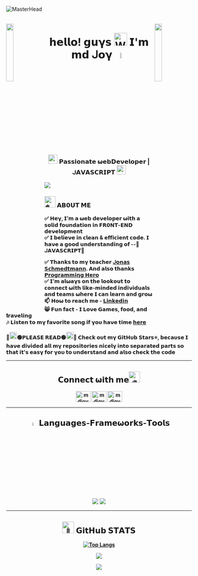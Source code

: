 <!-- ❗❗❗ Don't copy mine, create your own. But you can take my ideas from here if you want -->
<!-- ✅ made by pH0enix46(MD JOY) -->

![MasterHead](https://repository-images.githubusercontent.com/588181932/e36ec678-7984-4cdd-8e4c-a3932772ff8e)
<br/>
<br/>

<img align="left" src="https://user-images.githubusercontent.com/65187002/144930161-2f783401-8d27-4fdf-a2f7-cc0ba32f1f1f.gif" width="20%" style="display:inline;"><img align="right" src="https://user-images.githubusercontent.com/65187002/144930161-2f783401-8d27-4fdf-a2f7-cc0ba32f1f1f.gif" width="20%" style="display:inline;">
<h1 align="center">𝗵𝗲𝗹𝗹𝝾! 𝗴𝘂𝝲𝘀 <img src="https://raw.githubusercontent.com/Tarikul-Islam-Anik/Animated-Fluent-Emojis/master/Emojis/Hand%20gestures/Waving%20Hand%20Medium%20Skin%20Tone.png" alt="Waving Hand Medium Skin Tone" width="35" height="35" /> 𝗜'𝗺 𝗺𝗱 ᒍ𝝾𝝲 <img src = "https://i.pinimg.com/originals/3f/7e/4e/3f7e4eff7c96e9fe4b8b4b1ff3f7bdb5.gif" width = 6.5%></h1>
<h3 align="center">
      <img src="https://emoji.discord.st/emojis/768b108d-274f-4f44-a634-8477b16efce7.gif" width="25">
    𝝦𝗮𝘀𝘀𝗶𝝾𝗻𝗮𝘁𝗲 𝞈𝗲𝗯𝗗𝗲𝝼𝗲𝗹𝝾𝗽𝗲𝗿 | ᒍ𝗔𝗩𝗔𝗦𝗖𝗥𝗜𝝦𝗧
      <img src="https://emoji.discord.st/emojis/768b108d-274f-4f44-a634-8477b16efce7.gif" width="25">
</h3>
<img src="https://user-images.githubusercontent.com/73097560/115834477-dbab4500-a447-11eb-908a-139a6edaec5c.gif">

<h3><img src="https://fonts.gstatic.com/s/e/notoemoji/latest/1f525/512.gif" alt="🔥" width="30" height="30"> 𝗔𝝗𝟬𝗨𝗧 𝗠𝝚</h3>
<b>✅ 𝝜𝗲𝝲, 𝗜’𝗺 𝗮 𝞈𝗲𝗯 𝗱𝗲𝝼𝗲𝗹𝝾𝗽𝗲𝗿 𝞈𝗶𝘁𝗵 𝗮 𝘀𝝾𝗹𝗶𝗱 𝗳𝝾𝘂𝗻𝗱𝗮𝘁𝗶𝝾𝗻 𝗶𝗻 𝗙𝗥𝟬𝝢𝗧-𝝚𝝢𝗗 𝗱𝗲𝝼𝗲𝗹𝝾𝗽𝗺𝗲𝗻𝘁</b>
<br/>
<b>✅ 𝗜 𝗯𝗲𝗹𝗶𝗲𝝼𝗲 𝗶𝗻 𝗰𝗹𝗲𝗮𝗻 & 𝗲𝗳𝗳𝗶𝗰𝗶𝗲𝗻𝘁 𝗰𝝾𝗱𝗲. 𝗜 𝗵𝗮𝝼𝗲 𝗮 𝗴𝝾𝝾𝗱 𝘂𝗻𝗱𝗲𝗿𝘀𝘁𝗮𝗻𝗱𝗶𝗻𝗴 𝝾𝗳 --💛ᒍ𝗔𝗩𝗔𝗦𝗖𝗥𝗜𝝦𝗧💛</b>
<br/>

<b>✅ 𝗧𝗵𝗮𝗻𝗸𝘀 𝘁𝝾 𝗺𝝲 𝘁𝗲𝗮𝗰𝗵𝗲𝗿 [ᒍ𝝾𝗻𝗮𝘀 𝗦𝗰𝗵𝗺𝗲𝗱𝘁𝗺𝗮𝗻𝗻](https://www.udemy.com/user/jonasschmedtmann/). 𝗔𝗻𝗱 𝗮𝗹𝘀𝝾 𝘁𝗵𝗮𝗻𝗸𝘀 [𝝦𝗿𝗼𝗴𝗿𝗮𝗺𝗺𝗶𝝶𝗴 𝗛𝗲𝗿𝗼](https://www.programming-hero.com/)</b>
<br/>
<b>✅ 𝗜’𝗺 𝗮𝗹𝞈𝗮𝝲𝘀 𝝾𝗻 𝘁𝗵𝗲 𝗹𝝾𝝾𝗸𝝾𝘂𝘁 𝘁𝝾 𝗰𝝾𝗻𝗻𝗲𝗰𝘁 𝞈𝗶𝘁𝗵 𝗹𝗶𝗸𝗲-𝗺𝗶𝗻𝗱𝗲𝗱 𝗶𝗻𝗱𝗶𝝼𝗶𝗱𝘂𝗮𝗹𝘀 𝗮𝗻𝗱 𝘁𝗲𝗮𝗺𝘀 𝞈𝗵𝗲𝗿𝗲 𝗜 𝗰𝗮𝗻 𝗹𝗲𝗮𝗿𝗻 𝗮𝗻𝗱 𝗴𝗿𝝾𝞈 <b/>
<br/>
<b>📫 𝝜𝝾𝞈 𝘁𝝾 𝗿𝗲𝗮𝗰𝗵 𝗺𝗲 - [𝗟𝗶𝗻𝗸𝗲𝗱𝗶𝗻](https://www.linkedin.com/in/mdjoy46/) <b/>
<br/>
<b>😸 𝗙𝘂𝗻 𝗳𝗮𝗰𝘁 - 𝗜 𝗟𝝾𝝼𝗲 𝗚𝗮𝗺𝗲𝘀, 𝗳𝝾𝝾𝗱, 𝗮𝗻𝗱 𝐭𝗿𝗮𝝼𝗲𝗹𝗶𝗻𝗴 <b/>
<br/>
<b>🎶 𝗟𝗶𝘀𝘁𝗲𝗻 𝘁𝝾 𝗺𝝲 𝗳𝗮𝝼𝝾𝗿𝗶𝘁𝗲 𝘀𝝾𝗻𝗴 𝗶𝗳 𝝲𝝾𝞄 𝗵𝗮𝝼𝗲 𝘁𝗶𝗺𝗲 [𝗵𝗲𝗿𝗲](https://www.youtube.com/watch?v=wK5tjbFrBqs&ab_channel=DanishPalacios) <b/>
<br/>
<br/>
<b>🔴<img src="https://fonts.gstatic.com/s/e/notoemoji/latest/1f525/512.gif" alt="🔥" width="20" height="20">🟢𝝦𝗟𝗘𝝖𝗦𝗘 𝗥𝗘𝝖𝗗🟢<img src="https://fonts.gstatic.com/s/e/notoemoji/latest/1f525/512.gif" alt="🔥" width="20" height="20">🔴 𝗖𝗵𝗲𝗰𝗸 𝝾𝞄𝘁 𝗺𝝲 𝗚𝗶𝘁𝗛𝞄𝗯 𝗦𝘁𝗮𝗿𝘀⭐, 𝗯𝗲𝗰𝗮𝞄𝘀𝗲 𝗜 𝗵𝗮𝝼𝗲 𝗱𝗶𝝼𝗶𝗱𝗲𝗱 𝗮𝗹𝗹 𝗺𝝲 𝗿𝗲𝗽𝝾𝘀𝗶𝘁𝝾𝗿𝗶𝗲𝘀 𝗻𝗶𝗰𝗲𝗹𝝲 𝗶𝗻𝘁𝝾 𝘀𝗲𝗽𝗮𝗿𝗮𝘁𝗲𝗱 𝗽𝗮𝗿𝘁𝘀 𝘀𝝾 𝘁𝗵𝗮𝘁 𝗶𝘁'𝘀 𝗲𝗮𝘀𝝲 𝗳𝝾𝗿 𝝲𝝾𝞄 𝘁𝝾 𝞄𝗻𝗱𝗲𝗿𝘀𝘁𝗮𝗻𝗱 𝗮𝗻𝗱 𝗮𝗹𝘀𝝾 𝗰𝗵𝗲𝗰𝗸 𝘁𝗵𝗲 𝗰𝝾𝗱𝗲 <b/>
<hr/>


<h2 align="center">𝗖𝝾𝗻𝗻𝗲𝗰𝘁 𝞈𝗶𝘁𝗵 𝗺𝗲<img src="https://fonts.gstatic.com/s/e/notoemoji/latest/1f525/512.gif" alt="🔥" width="30" height="30"></h2>
<p align="center">
<a href="https://twitter.com/mdjoy4646" target="blank"><img align="center" src="https://raw.githubusercontent.com/rahuldkjain/github-profile-readme-generator/master/src/images/icons/Social/twitter.svg" alt="mdjoy4646" height="30" width="40" /></a>
<a href="https://linkedin.com/in/mdjoy46" target="blank"><img align="center" src="https://raw.githubusercontent.com/rahuldkjain/github-profile-readme-generator/master/src/images/icons/Social/linked-in-alt.svg" alt="mdjoy46" height="30" width="40" /></a>
<a href="https://fb.com/mdjoy46" target="blank"><img align="center" src="https://raw.githubusercontent.com/rahuldkjain/github-profile-readme-generator/master/src/images/icons/Social/facebook.svg" alt="mdjoy46" height="30" width="40" /></a>
</p>
<hr/>
 
<h2 align="center"><img src = "https://i.pinimg.com/originals/3f/7e/4e/3f7e4eff7c96e9fe4b8b4b1ff3f7bdb5.gif" width = 4.8%> 𝗟𝗮𝗻𝗴𝘂𝗮𝗴𝗲𝘀-𝗙𝗿𝗮𝗺𝗲𝞈𝝾𝗿𝗸𝘀-𝗧𝝾𝝾𝗹𝘀</h2>
<div align="center">
    <img src="https://skillicons.dev/icons?i=html,css,sass,github,git" />
    <img src="https://skillicons.dev/icons?i=vscode,powershell,javascript" /><br>
</div>
<hr/>

<h2 align="center"><img src="https://fonts.gstatic.com/s/e/notoemoji/latest/1f680/512.gif" alt="🚀" width="32" > 𝗚𝗶𝘁𝝜𝘂𝗯 𝗦𝗧𝗔𝗧𝗦</h2>

<div align="center">

[![Top Langs](https://github-readme-stats.vercel.app/api/top-langs/?username=pH0enix46&theme=ayu-mirage&size_weight=0.5&count_weight=0.5&langs_count=8&layout=compact)](https://github.com/anuraghazra/github-readme-stats) 

![](https://github-readme-streak-stats.herokuapp.com/?user=pH0enix46&theme=ayu-mirage&hide_border=false)

</div>
<p align="center">
   <img src="https://capsule-render.vercel.app/api?type=waving&color=30:7812f8,100:00D8FF&height=80&section=footer"/>
</p>
